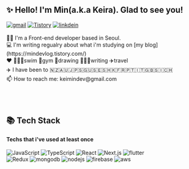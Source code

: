 
## ✨ Hello! I'm Min(a.k.a Keira). Glad to see you!
<div align="left">
<a href="mailto:keimindev@gmail.com"><img alt="gmail" src ="https://img.shields.io/badge/Gmail-d14836?style=flat-square&logo=Gmail&logoColor=white&link=mailto:keimindev@gmail.com"/></a>
<a href="https://mindevlog.tistory.com/"><img alt="Tistory" src ="https://img.shields.io/badge/-Tistory-000000.svg?style=flat-square&logo=Tistory&logoColor=white"/></a>
<a href="https://www.linkedin.com/in/keira-min00/"><img alt="linkdein" src ="https://img.shields.io/badge/Linkedin-%230077b5.svg?style=flat-square&logo=linkedin&logoColor=white"/></a>
</div>
<br/>
👩🏻 I'm a Front-end developer based in Seoul.<br/>
💻 I'm writing regualry about what i'm studying on [my blog](https://mindevlog.tistory.com/)<br/>
❤️ 🏊🏻‍♀️swim 🏃gym 🎨drawing 👩🏻‍💻writing ✈️travel<br/>
✈️ I have been to 🇳🇿🇦🇺🇯🇵🇸🇬🇺🇸🇪🇸🇭🇰🇫🇷🇵🇹🇮🇹🇬🇧🇸🇮🇨🇭<br/>
📫 How to reach me: keimindev@gmail.com<br/>

<br/>
<br/>
<br/>


## 📚 Tech Stack 
#### Techs that i've used at least once
<div align="left">
<img alt="JavaScript" src ="https://img.shields.io/badge/-JavaScript-f7df1e.svg?&style=for-the-badge&logo=Javascript&logoColor=white"/>
<img alt="TypeScript" src ="https://img.shields.io/badge/-TypeScript-3178C6.svg?&style=for-the-badge&logo=Typescript&logoColor=white"/>
<img alt="React" src ="https://img.shields.io/badge/-React-61DAFB?logo=react&logoColor=white&style=for-the-badge"/>
<img alt="Next.js" src ="https://img.shields.io/badge/-Next.js-000000?logo=next.js&logoColor=white&style=for-the-badge"/>
<img alt="flutter" src ="https://img.shields.io/badge/-flutter-02569B?logo=flutter&logoColor=white&style=for-the-badge"/>
</div>
<div align="left">
<img alt="Redux" src ="https://img.shields.io/badge/-Redux-764abc?logo=redux&logoColor=white&style=for-the-badge"/>
<img alt="mongodb" src ="https://img.shields.io/badge/-MongoDB-47A248?logo=mongoDB&logoColor=white&style=for-the-badge"/>
<img alt="nodejs" src ="https://img.shields.io/badge/-Node.js-339933?logo=node.js&logoColor=white&style=for-the-badge"/>
<img alt="firebase" src ="https://img.shields.io/badge/-Firebase-FFCA28?logo=firebase&logoColor=white&style=for-the-badge"/>
<img alt="aws" src="https://img.shields.io/badge/-Amazon-232F3E?logo=Amazon&logoColor=white&style=for-the-badge"/>
</div>
<br/>
<br/>
<br/>
<br/>
<br/>
